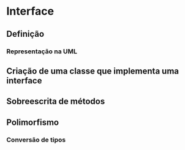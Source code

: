 # Interface
## Definição
### Representação na UML
## Criação de uma classe que implementa uma interface
## Sobreescrita de métodos
## Polimorfismo
### Conversão de tipos


